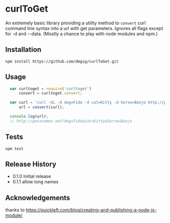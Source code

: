 curlToGet
=========

An extremely basic library providing a utility method to `convert` curl command line syntax into a url with get parameters. Ignores all flags except for -d and --data. (Mostly a chance to play with node modules and npm.)

## Installation

  `npm install https://github.com/dmgig/curlToGet.git`

## Usage

```javascript
  var curltoget = require('curltoget')
      convert = curltoget.convert;

  var curl = 'curl -GL -d dog=Fido -d cat=Kitty -d horse=Banjo http://petznamez.net',
      url = convert(curl);

  console.log(url);
  // http://petznamez.net?dog=Fido&cat=Kitty&horse=Banjo
```

## Tests

  `npm test`

## Release History

* 0.1.0 Initial release
* 0.1.1 allow long names

## Acknowledgements

  thanks to https://quickleft.com/blog/creating-and-publishing-a-node-js-module/
